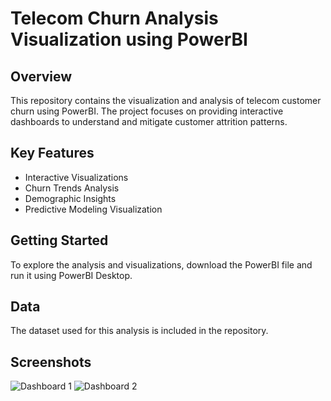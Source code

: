 # Telecom Churn Analysis Visualization using PowerBI

## Overview
This repository contains the visualization and analysis of telecom customer churn using PowerBI. The project focuses on providing interactive dashboards to understand and mitigate customer attrition patterns.

## Key Features
- Interactive Visualizations
- Churn Trends Analysis
- Demographic Insights
- Predictive Modeling Visualization

## Getting Started
To explore the analysis and visualizations, download the PowerBI file and run it using PowerBI Desktop.

## Data
The dataset used for this analysis is included in the repository.

## Screenshots
![Dashboard 1](/screenshots/dashboard1.png)
![Dashboard 2](/screenshots/dashboard2.png)

